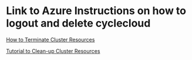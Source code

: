 # Link to Azure Instructions on how to logout and delete cyclecloud

<a href="https://docs.microsoft.com/en-us/azure/cyclecloud/how-to/terminate-cluster?view=cyclecloud-8">How to Terminate Cluster Resources</a>

<a href="https://docs.microsoft.com/en-us/azure/cyclecloud/tutorials/clean-up?view=cyclecloud-8">Tutorial to Clean-up Cluster Resources</a>
